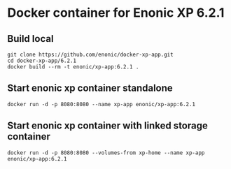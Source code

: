 # Docker container for Enonic XP 6.2.1

## Build local

    git clone https://github.com/enonic/docker-xp-app.git
    cd docker-xp-app/6.2.1
    docker build --rm -t enonic/xp-app:6.2.1 .

## Start enonic xp container standalone

    docker run -d -p 8080:8080 --name xp-app enonic/xp-app:6.2.1

## Start enonic xp container with linked storage container

    docker run -d -p 8080:8080 --volumes-from xp-home --name xp-app enonic/xp-app:6.2.1

